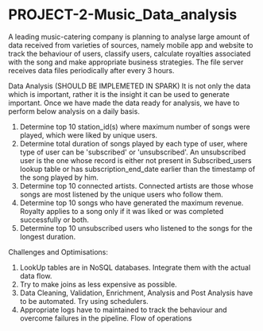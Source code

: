 # PROJECT-2-Music_Data_analysis

A leading music-catering company is planning to analyse large amount of data received from
varieties of sources, namely mobile app and website to track the behaviour of users, classify users,
calculate royalties associated with the song and make appropriate business strategies. The file server
receives data files periodically after every 3 hours.

Data Analysis (SHOULD BE IMPLEMETED IN SPARK)
It is not only the data which is important, rather it is the insight it can be used to generate
important. Once we have made the data ready for analysis, we have to perform below analysis on a
daily basis.

1.	Determine top 10 station_id(s) where maximum number of songs were played, which were liked by unique users.
2.	Determine total duration of songs played by each type of user, where type of user can be 'subscribed' or 'unsubscribed'. An unsubscribed user is the one whose record is either not present in Subscribed_users lookup table or has subscription_end_date earlier than the timestamp of the song played by him.
3.	Determine top 10 connected artists. Connected artists are those whose songs are most listened by the unique users who follow them.
4.	 Determine top 10 songs who have generated the maximum revenue. Royalty applies to a song only if it was liked or was completed successfully or both.
5.	 Determine top 10 unsubscribed users who listened to the songs for the longest duration.

Challenges and Optimisations:
1.	LookUp tables are in NoSQL databases. Integrate them with the actual data flow.
2.	Try to make joins as less expensive as possible.
3.	Data Cleaning, Validation, Enrichment, Analysis and Post Analysis have to be automated. Try using schedulers.
4.	Appropriate logs have to maintained to track the behaviour and overcome failures in the pipeline.
Flow of operations
